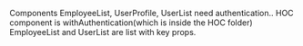 Components EmployeeList, UserProfile, UserList need authentication..
HOC component is withAuthentication(which is inside the HOC folder)
EmployeeList and UserList are list with key props.
